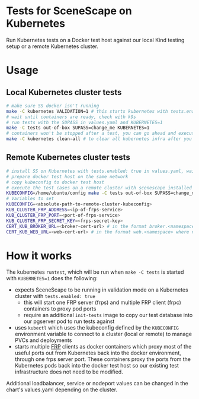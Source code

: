 # Tests for SceneScape on Kubernetes

Run Kubernetes tests on a Docker test host against our local Kind testing setup or a remote Kubernetes cluster.

# Usage

## Local Kubernetes cluster tests

```bash
# make sure SS docker isn't running
make -C kubernetes VALIDATION=1 # this starts kubernetes with tests.enabled = true in the helm chart
# wait until containers are ready, check with k9s
# run tests with the SUPASS in values.yaml and KUBERNETES=1
make -C tests out-of-box SUPASS=change_me KUBERNETES=1
# containers won't be stopped after a test, you can go ahead and execute the next test.
make -C kubernetes clean-all # to clear all kubernetes infra after you are done
```

## Remote Kubernetes cluster tests

```bash
# install SS on Kubernetes with tests.enabled: true in values.yaml, wait until all pods are ready
# prepare docker test host on the same network
# copy kubeconfig to docker test host
# execute the test cases on a remote cluster with scenescape installed with tests enabled
KUBECONFIG=/home/ubuntu/config make -C tests out-of-box SUPASS=change_me KUBERNETES=1 KUB_CLUSTER_FRP_ADDRESS=192.168.122.42 KUB_CLUSTER_FRP_PORT=7000
# Variables to set
KUBECONFIG=<absolute-path-to-remote-cluster-kubeconfig>
KUB_CLUSTER_FRP_ADDRESS=<ip-of-frps-service>
KUB_CLUSTER_FRP_PORT=<port-of-frps-service>
KUB_CLUSTER_FRP_SECRET_KEY=<frps-secret-key>
CERT_KUB_BROKER_URL=<broker-cert-url> # in the format broker.<namespace> where ns is the ns in where scenescape is installed
CERT_KUB_WEB_URL=<web-cert-url> # in the format web.<namespace> where ns is the ns in where scenescape is installed
```

# How it works

The kubernetes `runtest`, which will be run when `make -C tests` is started with `KUBERNETES=1` does the following:

- expects SceneScape to be running in validation mode on a Kubernetes cluster with `tests.enabled: true`
  - this will start one FRP server (frps) and multiple FRP client (frpc) containers to proxy pod ports
  - require an additional `init-tests` image to copy our test database into our pgserver pod to run tests against
- uses `kubectl` which uses the kubeconfig defined by the `KUBECONFIG` environment variable to connect to a cluster (local or remote) to manage PVCs and deployments
- starts multiple [FRP](https://github.com/fatedier/frp) clients as docker containers which proxy most of the useful ports out from Kubernetes back into the docker environment, through one frps server port. These containers proxy the ports from the Kubernetes pods back into the docker test host so our existing test infrastructure does not need to be modified.

Additional loadbalancer, service or nodeport values can be changed in the chart's values.yaml depending on the cluster.
